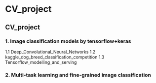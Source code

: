 # CV_project
## CV_project
### 1. Image classification models by tensorflow+keras
1.1 Deep_Convolutional_Neural_Networks
1.2 kaggle_dog_breed_classification_competition
1.3 Tensorflow_modelling_and_serving
### 2. Multi-task learning and fine-grained image classification
